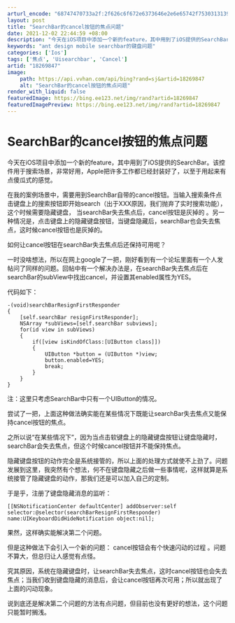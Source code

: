 ```yaml
---
arturl_encode: "68747470733a2f:2f626c6f672e6373646e2e6e65742f75303131393933363137:2f61727469636c652f64657461696c732f3138323639383437"
layout: post
title: "SearchBar的cancel按钮的焦点问题"
date: 2021-12-02 22:44:59 +08:00
description: "今天在iOS项目中添加一个新的feature，其中用到了iOS提供的SearchBar。该控件用于搜"
keywords: "ant design mobile searchbar的键盘问题"
categories: ['Ios']
tags: ['焦点', 'Uisearchbar', 'Cancel']
artid: "18269847"
image:
    path: https://api.vvhan.com/api/bing?rand=sj&artid=18269847
    alt: "SearchBar的cancel按钮的焦点问题"
render_with_liquid: false
featuredImage: https://bing.ee123.net/img/rand?artid=18269847
featuredImagePreview: https://bing.ee123.net/img/rand?artid=18269847
---
```


# SearchBar的cancel按钮的焦点问题

今天在iOS项目中添加一个新的feature，其中用到了iOS提供的SearchBar。该控件用于搜索场景，非常好用，Apple把许多工作都已经封装好了，以至于用起来有点傻瓜式的感觉。

在我的案例场景中，需要用到SearchBar自带的cancel按钮。当输入搜索条件点击键盘上的搜索按钮即开始search（出于XXX原因，我们抛弃了实时搜索功能），这个时候需要隐藏键盘，
当searchBar失去焦点后，cancel按钮是灰掉的
。另一种情况是，点击键盘上的隐藏键盘按钮，当键盘隐藏后，searchBar也会失去焦点，这时候cancel按钮也是灰掉的。

如何让cancel按钮在searchBar失去焦点后还保持可用呢？

一时没啥想法，所以在网上google了一把，刚好看到有一个论坛里面有一个人发帖问了同样的问题。回帖中有一个解决办法是，在searchBar失去焦点后在searchBar的subView中找出cancel，并设置其enabled属性为YES。

代码如下：

```objc
-(void)searchBarResignFirstResponder
{
    [self.searchBar resignFirstResponder];
    NSArray *subViews=[self.searchBar subviews];
    for(id view in subViews)
    {
        if([view isKindOfClass:[UIButton class]])
        {
            UIButton *button = (UIButton *)view;
            button.enabled=YES;
            break;
        }
    }
}
```

  

注：这里只考虑SearchBar中只有一个UIButton的情况。

尝试了一把，上面这种做法确实能在某些情况下既能让searchBar失去焦点又能保持cancel按钮的焦点。

之所以说“在某些情况下”，因为当点击软键盘上的隐藏键盘按钮让键盘隐藏时，searchBar会失去焦点，但这个时候cancel按钮并不能保持焦点。

隐藏键盘按钮的动作完全是系统接管的，所以上面的处理方式就使不上劲了。问题发展到这里，我突然有个想法，何不在键盘隐藏之后做一些事情呢，这样就算是系统接管了隐藏键盘的动作，那我们还是可以加入自己的定制。

于是乎，注册了键盘隐藏消息的监听：

```objc
[[NSNotificationCenter defaultCenter] addObserver:self selector:@selector(searchBarResignFirstResponder) name:UIKeyboardDidHideNotification object:nil];
```

  

果然，这样确实能解决第二个问题。

但是这种做法下会引入一个新的问题：
cancel按钮会有个快速闪动的过程
。问题不算大，但总归让人感觉有点怪。

究其原因，系统在隐藏键盘时，让searchBar失去焦点，这时cancel按钮也会失去焦点；当我们收到键盘隐藏的消息后，会让cancel按钮再次可用；所以就出现了上面的闪动现象。

说到底还是解决第二个问题的方法有点问题，但目前也没有更好的想法，这个问题只能暂时搁浅。